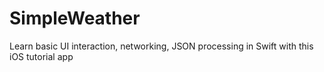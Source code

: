 # SimpleWeather
Learn basic UI interaction, networking, JSON processing in Swift with this iOS tutorial app

